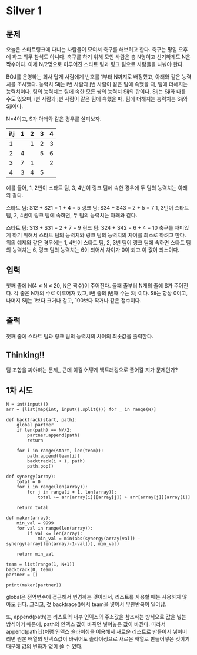 # Silver 1

## 문제
오늘은 스타트링크에 다니는 사람들이 모여서 축구를 해보려고 한다. 축구는 평일 오후에 하고 의무 참석도 아니다. 축구를 하기 위해 모인 사람은 총 N명이고 신기하게도 N은 짝수이다. 이제 N/2명으로 이루어진 스타트 팀과 링크 팀으로 사람들을 나눠야 한다.

BOJ를 운영하는 회사 답게 사람에게 번호를 1부터 N까지로 배정했고, 아래와 같은 능력치를 조사했다. 능력치 Sij는 i번 사람과 j번 사람이 같은 팀에 속했을 때, 팀에 더해지는 능력치이다. 팀의 능력치는 팀에 속한 모든 쌍의 능력치 Sij의 합이다. Sij는 Sji와 다를 수도 있으며, i번 사람과 j번 사람이 같은 팀에 속했을 때, 팀에 더해지는 능력치는 Sij와 Sji이다.

N=4이고, S가 아래와 같은 경우를 살펴보자.

| i\j | 1 | 2 | 3 | 4 |
|-----|---|---|---|---|
| 1   |   | 1 | 2 | 3 |
| 2   | 4 |   | 5 | 6 |
| 3   | 7 | 1 |   | 2 |
| 4   | 3 | 4 | 5 |   |

예를 들어, 1, 2번이 스타트 팀, 3, 4번이 링크 팀에 속한 경우에 두 팀의 능력치는 아래와 같다.

스타트 팀: S12 + S21 = 1 + 4 = 5
링크 팀: S34 + S43 = 2 + 5 = 7
1, 3번이 스타트 팀, 2, 4번이 링크 팀에 속하면, 두 팀의 능력치는 아래와 같다.

스타트 팀: S13 + S31 = 2 + 7 = 9
링크 팀: S24 + S42 = 6 + 4 = 10
축구를 재미있게 하기 위해서 스타트 팀의 능력치와 링크 팀의 능력치의 차이를 최소로 하려고 한다. 위의 예제와 같은 경우에는 1, 4번이 스타트 팀, 2, 3번 팀이 링크 팀에 속하면 스타트 팀의 능력치는 6, 링크 팀의 능력치는 6이 되어서 차이가 0이 되고 이 값이 최소이다.

## 입력
첫째 줄에 N(4 ≤ N ≤ 20, N은 짝수)이 주어진다. 둘째 줄부터 N개의 줄에 S가 주어진다. 각 줄은 N개의 수로 이루어져 있고, i번 줄의 j번째 수는 Sij 이다. Sii는 항상 0이고, 나머지 Sij는 1보다 크거나 같고, 100보다 작거나 같은 정수이다.

## 출력
첫째 줄에 스타트 팀과 링크 팀의 능력치의 차이의 최솟값을 출력한다.

## Thinking!!
팀 조합을 짜야하는 문제,, 근데 이걸 어떻게 백트래킹으로 풀어갈 지가 문제인가?

## 1차 시도

    N = int(input())
    arr = [list(map(int, input().split())) for _ in range(N)]
    
    def backtrack(start, path):
        global partner
        if len(path) == N//2:
            partner.append(path)
            return
    
        for i in range(start, len(team)):
            path.append(team[i])
            backtrack(i + 1, path)
            path.pop()
    
    def synergy(array):
        total = 0
        for i in range(len(array)):
            for j in range(i + 1, len(array)):
                total += arr[array[i]][array[j]] + arr[array[j]][array[i]]
    
        return total
    
    def maker(array):
        min_val = 9999
        for val in range(len(array)):
            if val <= len(array):
                min_val = min(abs(synergy(array[val]) - synergy(array[len(array)-1-val])), min_val)
    
        return min_val
    
    team = list(range(1, N+1))
    backtrack(0, team)
    partner = []
    
    print(maker(partner))

global은 전역변수에 접근해서 변경하는 것이라서, 리스트를 사용할 때는 사용하지 않아도 된다.
그리고, 첫 backtrace()에서 team을 넣어서 무한반복이 일어남.

또, append(path)는 리스트의 내부 인덱스의 주소값을 참조하는 방식으로 값을 넣는 방식이기 때문에, path의 인덱스 값이 바뀌면 넣어놓은 값이 바뀐다.
따라서 append(path[:])처럼 인덱스 슬라이싱을 이용해서 새로운 리스트로 만들어서 넣어버리면 원본 배열의 인덱스값이 바뀌어도 슬라이싱으로 새로운 배열로
만들어넣은 것이기 때문에 값의 변화가 없이 쓸 수 있다.